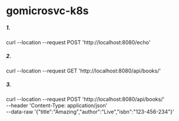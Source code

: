 # gomicrosvc-k8s
##### 1. 
curl --location --request POST 'http://localhost:8080/echo'
##### 2.
curl --location --request GET 'http://localhost:8080/api/books/'
##### 3.
curl --location --request POST 'http://localhost:8080/api/books/' \
--header 'Content-Type: application/json' \
--data-raw '{"title":"Amazing","author":"Live","isbn":"123-456-234"}'